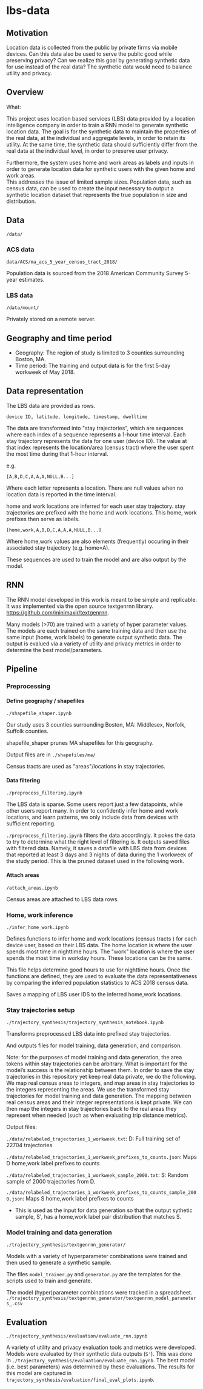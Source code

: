 # lbs-data

## Motivation

Location data is collected from the public by private firms via mobile devices. 
Can this data also be used to serve the public good while preserving privacy? 
Can we realize this goal by generating synthetic data for use instead of the real data? The synthetic data would need to balance utility and privacy.


## Overview


What:


This project uses location based services (LBS) data provided by a location intelligence company in order to train a RNN model to generate synthetic location data.
The goal is for the synthetic data to maintain the properties of the real data, at the individual and aggregate levels, in order to retain its utility. At the same time, the synthetic data should sufficiently differ from the real data at the individual level, in order to preserve user privacy.

Furthermore, the system uses home and work areas as labels and inputs in order to generate location data  for synthetic users  with the  given home and work areas.  
This addresses the issue of limited sample sizes. Population data, such as census data, can be used to create the input necessary to output a synthetic location dataset that represents the true population in size and distribution.


## Data

`/data/`

### ACS data

`data/ACS/ma_acs_5_year_census_tract_2018/`

Population data is sourced from the 2018 American Community Survey 5-year estimates.

### LBS data

`/data/mount/`

Privately stored on a remote server.


## Geography and time period

- Geography: The region of study is limited to 3 counties surrounding Boston, MA.
- Time period: The training and output data is for the first 5-day workweek of May 2018.


## Data representation

The LBS data are provided as rows.

```
device ID, latitude, longitude, timestamp, dwelltime
```

The data are transformed into "stay trajectories", which are sequences where each index of a sequence represents a 1-hour time interval. 
Each stay trajectory represents the data for one user (device ID).
The value at that index represents the location/area (census tract) where the user spent the most time during that 1-hour interval.

e.g.
```
[A,B,D,C,A,A,A,NULL,B...]
```

Where each letter represents a location. There are null values when no location data is reported in the time interval.

home and work locations are inferred for each user stay trajectory. stay trajectories are prefixed with the home and work locations. This home, work prefixes then serve as labels.

```
[home,work,A,B,D,C,A,A,A,NULL,B...]
```

Where home,work values are also elements (frequently) occuring in their associated stay trajectory (e.g. home=A).

These sequences are used to train the model and are also output by the model.


## RNN

The RNN model developed in this work is meant to be simple and replicable. It was implemented via the open source textgenrnn library. https://github.com/minimaxir/textgenrnn.

Many models (>70) are trained with a variety of hyper parameter values. The models are each trained on the same training data and then use the same input (home, work labels) to generate output synthetic data. The output is evalued via a variety of utility and privacy metrics in order to determine the best model/parameters.


## Pipeline

### Preprocessing

#### Define geography / shapefiles

`./shapefile_shaper.ipynb`

Our study uses 3 counties surrounding Boston, MA: Middlesex, Norfolk, Suffolk counties.

shapefile_shaper prunes MA shapefiles for this geography.

Output files are in `./shapefiles/ma/`

Census tracts are used as "areas"/locations in stay trajectories.

#### Data filtering

`./preprocess_filtering.ipynb`

The LBS data is sparse. Some users report just a few datapoints, while other users report many. In order to confidently infer home and work locations, and learn patterns, we only include data from devices with sufficient reporting.

`./preprocess_filtering.ipynb` filters the data accordingly. It pokes the data to try to determine what the right level of filtering is. It outputs saved files with filtered data. Namely, it saves a datafile with LBS data from devices that reported at least 3 days and 3 nights of data during the 1 workweek of the study period. This is the pruned dataset used in the following work.


#### Attach areas

`/attach_areas.ipynb`

Census areas are attached to LBS data rows. 


### Home, work inference

`./infer_home_work.ipynb`

Defines functions to infer home and work locations (census tracts ) for each device user, based on their LBS data. The home location is where the user spends most time in nighttime hours. The "work" location is where the user spends the most time in workday hours. These locations can be the same. 

This file helps determine good hours to use for nighttime hours.
Once the functions are defined, they are used to evaluate the data representativeness by comparing the inferred population statistics to ACS 2018 census data.

Saves a mapping of LBS user IDS to the inferred home,work locations.


### Stay trajectories setup

`./trajectory_synthesis/trajectory_synthesis_notebook.ipynb`

Transforms preprocessed LBS data into prefixed stay trajectories.

And outputs files for model training, data generation, and comparison.

Note: for the purposes of model training and data generation, the area tokens within stay trajectories can be arbitrary. What is important for the model’s success is the relationship between them. In order to save the stay trajectories in this repository yet keep real data private, we do the following. We map real census areas to integers, and map areas in stay trajectories to the integers representing the areas. We use the transformed stay trajectories for model training and data generation. The mapping between real census areas and their integer representations is kept private. We can then map the integers in stay trajectories back to the real areas they represent when needed (such as when evaluating trip distance metrics).


Output files:

`./data/relabeled_trajectories_1_workweek.txt`: 
D: Full training set of 22704 trajectories


`./data/relabeled_trajectories_1_workweek_prefixes_to_counts.json`: 
Maps D home,work label prefixes to counts

`./data/relabeled_trajectories_1_workweek_sample_2000.txt`: 
S: Random sample of 2000 trajectories from D.

`./data/relabeled_trajectories_1_workweek_prefixes_to_counts_sample_2000.json`:
Maps S home,work label prefixes to counts
- This is used as the input for data generation so that the output sythetic sample, S', has a home,work label pair distribution that matches S.


### Model training and data generation

`./trajectory_synthesis/textgenrnn_generator/`

Models with a variety of hyperparameter combinations were trained and then used to generate a synthetic sample.

The files `model_trainer.py` and `generator.py` are the templates for the scripts used to train and generate.


The model (hyper)parameter combinations were tracked in a spreadsheet.
`./trajectory_synthesis/textgenrnn_generator/textgenrnn_model_parameters_.csv`


## Evaluation

`./trajectory_synthesis/evaluation/evaluate_rnn.ipynb`

A variety of utility and privacy evaluation tools and metrics were developed. Models were evaluated by their synthetic data outputs (`S'`). This was done in `./trajectory_synthesis/evaluation/evaluate_rnn.ipynb`. The best model (i.e. best parameters) was determined by these evaluations. The results for this model are captured in `trajectory_synthesis/evaluation/final_eval_plots.ipynb`.

